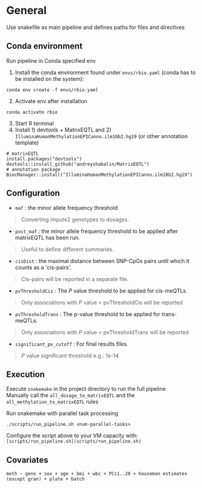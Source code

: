 # General
Use snakefile as main pipeline and defines paths for files and directives 

## Conda environment 
Run pipeline in Conda specified env 
1. Install the conda environment found under `envs/rbio.yaml` (conda has to be installed on the system):
```
conda env create -f envs/rbio.yaml
``` 
2. Activate env after installation 
```
conda activate rbio
``` 
3. Start R terminal 
4. Install 1) devtools + MatrixEQTL and 2) `IlluminaHumanMethylationEPICanno.ilm10b2.hg19` (or other annotation template)
```
# matrixEQTL
install.packages("devtools")
devtools::install_github("andreyshabalin/MatrixEQTL")
# annotation package
BiocManager::install("IlluminaHumanMethylationEPICanno.ilm10b2.hg19")
```
## Configuration
* `maf` : the minor allele frequency threshold   
> Converting impute2 genotypes to dosages.
* `post_maf` : the minor allele frequency threshold to be applied after matrixEQTL has been run.  
> Useful to define different summaries.
* `cisDist` : the maximal distance between SNP-CpGs pairs until which it counts as a 'cis-pairs'.   
> Cis-pairs will be reported in a separate file.
* `pvThresholdCis` : The *P* value threshold to be applied for cis-meQTLs.   
> Only associations with *P* value < pvThresholdCis will be reported
* `pvThresholdTrans` : The p-value threshold to be applied for trans-meQTLs.   
> Only associations with *P* value < pvThresholdTrans will be reported
* `significant_pv_cutoff` : For final results files.  
> *P* value significant threshold e.g.: 1e-14

## Execution
Execute `snakemake` in the project directory to run the full pipeline  
Manually call the `all_dosage_to_matrixEQTL` and the `all_methylation_to_matrixEQTL` rules   
 
Run snakemake with parallel task processing
```
./scripts/run_pipeline.sh <num-parallel-tasks>
```
Configure the script above to your VM capacity with: 
`[scripts/run_pipeline.sh](scripts/run_pipeline.sh)` 

## Covariates 
```
meth ~ geno + sex + age + bmi + wbc + PCs1..20 + houseman estimates (except gran) + plate + batch
```
